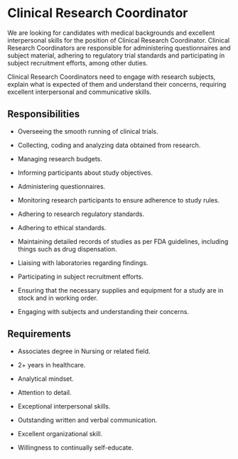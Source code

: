 # Clinical Research Coordinator

We are looking for candidates with medical backgrounds and excellent interpersonal skills for the position of Clinical Research Coordinator. Clinical Research Coordinators are responsible for administering questionnaires and subject material, adhering to regulatory trial standards and participating in subject recruitment efforts, among other duties.

Clinical Research Coordinators need to engage with research subjects, explain what is expected of them and understand their concerns, requiring excellent interpersonal and communicative skills.

## Responsibilities

* Overseeing the smooth running of clinical trials.

* Collecting, coding and analyzing data obtained from research.

* Managing research budgets.

* Informing participants about study objectives.

* Administering questionnaires.

* Monitoring research participants to ensure adherence to study rules.

* Adhering to research regulatory standards.

* Adhering to ethical standards.

* Maintaining detailed records of studies as per FDA guidelines, including things such as drug dispensation.

* Liaising with laboratories regarding findings.

* Participating in subject recruitment efforts.

* Ensuring that the necessary supplies and equipment for a study are in stock and in working order.

* Engaging with subjects and understanding their concerns.

## Requirements

* Associates degree in Nursing or related field.

* 2+ years in healthcare.

* Analytical mindset.

* Attention to detail.

* Exceptional interpersonal skills.

* Outstanding written and verbal communication.

* Excellent organizational skill.

* Willingness to continually self-educate.

